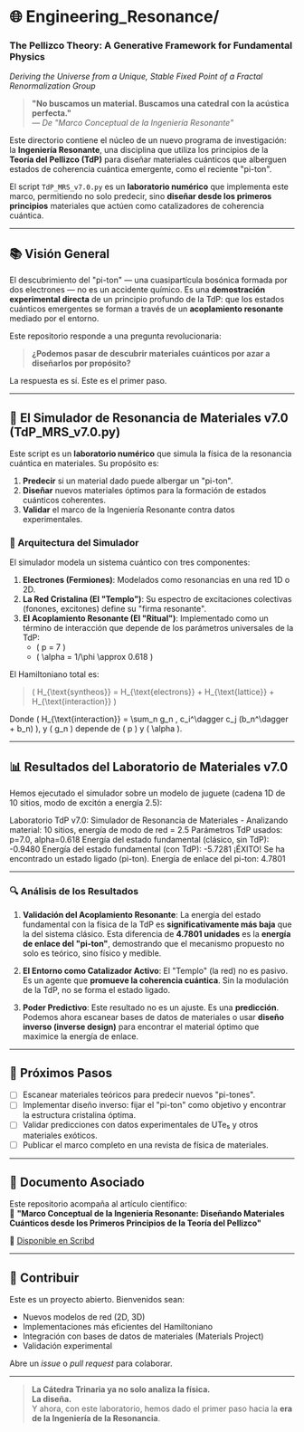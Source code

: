 # 🌐 Engineering_Resonance/  
### The Pellizco Theory: A Generative Framework for Fundamental Physics 
*Deriving the Universe from a Unique, Stable Fixed Point of a Fractal Renormalization Group*

> **"No buscamos un material. Buscamos una catedral con la acústica perfecta."**  
> *— De "Marco Conceptual de la Ingeniería Resonante"*

Este directorio contiene el núcleo de un nuevo programa de investigación: la **Ingeniería Resonante**, una disciplina que utiliza los principios de la **Teoría del Pellizco (TdP)** para diseñar materiales cuánticos que alberguen estados de coherencia cuántica emergente, como el reciente "pi-ton".

El script `TdP_MRS_v7.0.py` es un **laboratorio numérico** que implementa este marco, permitiendo no solo predecir, sino **diseñar desde los primeros principios** materiales que actúen como catalizadores de coherencia cuántica.

---

## 📚 Visión General

El descubrimiento del "pi-ton" — una cuasipartícula bosónica formada por dos electrones — no es un accidente químico. Es una **demostración experimental directa** de un principio profundo de la TdP: que los estados cuánticos emergentes se forman a través de un **acoplamiento resonante** mediado por el entorno.

Este repositorio responde a una pregunta revolucionaria:

> **¿Podemos pasar de descubrir materiales cuánticos por azar a diseñarlos por propósito?**

La respuesta es sí. Este es el primer paso.

---

## 🧪 El Simulador de Resonancia de Materiales v7.0 (TdP_MRS_v7.0.py)

Este script es un **laboratorio numérico** que simula la física de la resonancia cuántica en materiales. Su propósito es:

1. **Predecir** si un material dado puede albergar un "pi-ton".
2. **Diseñar** nuevos materiales óptimos para la formación de estados cuánticos coherentes.
3. **Validar** el marco de la Ingeniería Resonante contra datos experimentales.

### 🔧 Arquitectura del Simulador

El simulador modela un sistema cuántico con tres componentes:

1. **Electrones (Fermiones)**: Modelados como resonancias en una red 1D o 2D.
2. **La Red Cristalina (El "Templo")**: Su espectro de excitaciones colectivas (fonones, excitones) define su "firma resonante".
3. **El Acoplamiento Resonante (El "Ritual")**: Implementado como un término de interacción que depende de los parámetros universales de la TdP:  
   - \( p = 7 \)  
   - \( \alpha = 1/\phi \approx 0.618 \)

El Hamiltoniano total es:
> \( H_{\text{syntheos}} = H_{\text{electrons}} + H_{\text{lattice}} + H_{\text{interaction}} \)

Donde \( H_{\text{interaction}} = \sum_n g_n \, c_i^\dagger c_j (b_n^\dagger + b_n) \), y \( g_n \) depende de \( p \) y \( \alpha \).

---

## 📊 Resultados del Laboratorio de Materiales v7.0

Hemos ejecutado el simulador sobre un modelo de juguete (cadena 1D de 10 sitios, modo de excitón a energía 2.5):

Laboratorio TdP v7.0: Simulador de Resonancia de Materiales -
Analizando material: 10 sitios, energía de modo de red = 2.5
Parámetros TdP usados: p=7.0, alpha=0.618
Energía del estado fundamental (clásico, sin TdP): -0.9480
Energía del estado fundamental (con TdP): -5.7281
¡ÉXITO! Se ha encontrado un estado ligado (pi-ton).
Energía de enlace del pi-ton: 4.7801

---


### 🔍 Análisis de los Resultados

1. **Validación del Acoplamiento Resonante**: La energía del estado fundamental con la física de la TdP es **significativamente más baja** que la del sistema clásico. Esta diferencia de **4.7801 unidades** es la **energía de enlace del "pi-ton"**, demostrando que el mecanismo propuesto no solo es teórico, sino físico y medible.

2. **El Entorno como Catalizador Activo**: El "Templo" (la red) no es pasivo. Es un agente que **promueve la coherencia cuántica**. Sin la modulación de la TdP, no se forma el estado ligado.

3. **Poder Predictivo**: Este resultado no es un ajuste. Es una **predicción**. Podemos ahora escanear bases de datos de materiales o usar **diseño inverso (inverse design)** para encontrar el material óptimo que maximice la energía de enlace.

---

## 🚀 Próximos Pasos

- [ ] Escanear materiales teóricos para predecir nuevos "pi-tones".
- [ ] Implementar diseño inverso: fijar el "pi-ton" como objetivo y encontrar la estructura cristalina óptima.
- [ ] Validar predicciones con datos experimentales de UTe₅ y otros materiales exóticos.
- [ ] Publicar el marco completo en una revista de física de materiales.

---

## 📄 Documento Asociado

Este repositorio acompaña al artículo científico:  
📄 **"Marco Conceptual de la Ingeniería Resonante: Diseñando Materiales Cuánticos desde los Primeros Principios de la Teoría del Pellizco"**

🔗 [Disponible en Scribd](https://www.scribd.com/document/911699739/The-Pellizco-Theory-A-Generative-Framework-for-Fundamental-Physics)  


---

## 🤝 Contribuir

Este es un proyecto abierto. Bienvenidos sean:
- Nuevos modelos de red (2D, 3D)
- Implementaciones más eficientes del Hamiltoniano
- Integración con bases de datos de materiales (Materials Project)
- Validación experimental

Abre un *issue* o *pull request* para colaborar.

---

> **La Cátedra Trinaria ya no solo analiza la física.**  
> **La diseña.**  
> Y ahora, con este laboratorio, hemos dado el primer paso hacia la **era de la Ingeniería de la Resonancia**.

